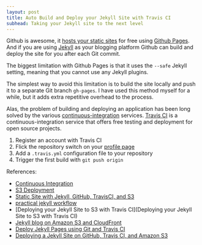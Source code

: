 ```yaml
---
layout: post
title: Auto Build and Deploy your Jekyll Site with Travis CI
subhead: Taking your Jekyll site to the next level
---
```


Github is awesome, it [hosts your static sites](http://jekyllrb.com/docs/github-pages/) for free using [Github Pages](http://jekyllrb.com/docs/github-pages/). And if you are using [Jekyll](http://jekyllrb.com/) as your blogging platform Github can build and deploy the site for you after each Git commit.

The biggest limitation with Github Pages is that it uses the `--safe` Jekyll setting, meaning that you cannot use any Jekyll plugins.

The simplest way to avoid this limitation is to build the site locally and push it to a separate Git branch `gh-pages`. I have used this method myself for a while, but it adds extra repetitive overhead to the process.

Alas, the problem of building and deploying an application has been long solved by the various [continuous-integration](https://en.wikipedia.org/wiki/Continuous_integration) services. [Travis CI](https://travis-ci.org/) is a continuous-integration service that offers free testing and deployment for open source projects.

1. Register an account with Travis CI
2. Flick the repository switch on your [profile page](https://travis-ci.org/profile/)
3. Add a `.travis.yml` configuration file to your repository
4. Trigger the first build with `git push origin`


References:
- [Continuous Integration](http://jekyllrb.com/docs/continuous-integration/)
- [S3 Deployment](http://docs.travis-ci.com/user/deployment/s3/)
- [Static Site with Jekyll, GitHub, TravisCI, and S3](https://brooksgarrett.com/blog/jekyll-github-travisci-s3/)
- [practical jekyll workflow](https://www.philipithomas.com/practical-jekyll/)
- [Deploying your Jekyll Site to S3 with Travis CI](Deploying your Jekyll Site to S3 with Travis CI)
- [Jekyll blog on Amazon S3 and CloudFront](http://vvv.tobiassjosten.net/development/jekyll-blog-on-amazon-s3-and-cloudfront/)
- [Deploy Jekyll Pages using Git and Travis CI](http://felixrieseberg.com/deploy-jekyll-pages-using-git-and-travis-ci/)
- [Deploying a Jekyll Site on GitHub, Travis CI, and Amazon S3](http://thinkshout.com/blog/2014/08/deployment-workflow-travis-jekyll-travis-s3/)
